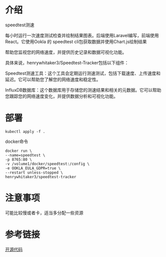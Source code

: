 # 介绍
speedtest测速

每小时运行一次速度测试检查并绘制结果图表。后端使用Laravel编写，前端使用React。它使用Ookla 的 speedtest cli包获取数据并使用Chart.js绘制结果

帮助您监视您的网络速度，并提供历史记录和数据可视化功能。

具体来说，henrywhitaker3/Speedtest-Tracker包括以下组件：

Speedtest测速工具：这个工具会定期运行测速测试，包括下载速度、上传速度和延迟。它可以帮助您了解您的网络速度和稳定性。

InfluxDB数据库：这个数据库用于存储您的测速结果和相关的元数据。它可以帮助您跟踪您的网络速度变化，并提供数据分析和可视化功能。



# 部署

`kubectl apply -f .`

docker命令
```
docker run \
--name=speedtest \
-p 8765:80 \
-v /volume1/docker/speedtest:/config \
-e OOKLA_EULA_GDPR=true \
--restart unless-stopped \
henrywhitaker3/speedtest-tracker
```

# 注意事项
可能比较慢或者卡，适当多分配一些资源

# 参考链接
[开源代码](https://github.com/henrywhitaker3/Speedtest-Tracker)
